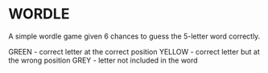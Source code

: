 # WORDLE

A simple wordle game given 6 chances to guess the 5-letter word correctly.

GREEN - correct letter at the correct position
YELLOW - correct letter but at the wrong position
GREY - letter not included in the word
